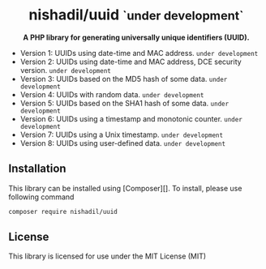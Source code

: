<h1 align="center">
    nishadil/uuid
    <small>`under development`</small>
</h1>

<p align="center">
    <strong>A PHP library for generating universally unique identifiers (UUID).</strong>
</p>



- Version 1: UUIDs using date-time and MAC address. `under development`
- Version 2: UUIDs using date-time and MAC address, DCE security version. `under development`
- Version 3: UUIDs based on the MD5 hash of some data. `under development`
- Version 4: UUIDs with random data. `under development`
- Version 5: UUIDs based on the SHA1 hash of some data. `under development`
- Version 6: UUIDs using a timestamp and monotonic counter. `under development`
- Version 7: UUIDs using a Unix timestamp. `under development`
- Version 8: UUIDs using user-defined data. `under development`



## Installation

This library can be installed using [Composer][]. To install, please use following command

```bash
composer require nishadil/uuid
```


## License

This library is licensed for use under the MIT License (MIT)